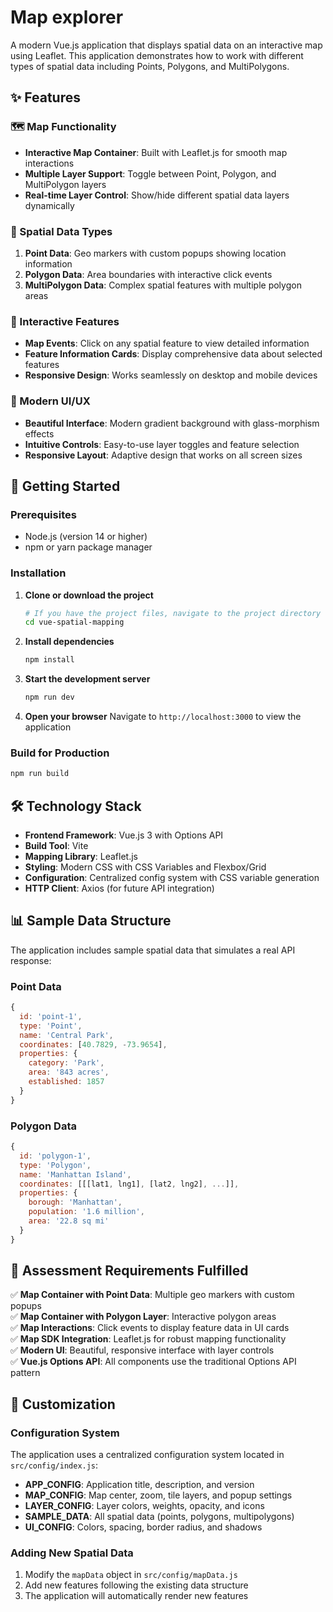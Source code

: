 # Map explorer

A modern Vue.js application that displays spatial data on an interactive map using Leaflet. This application demonstrates how to work with different types of spatial data including Points, Polygons, and MultiPolygons.

## ✨ Features

### 🗺️ Map Functionality

- **Interactive Map Container**: Built with Leaflet.js for smooth map interactions
- **Multiple Layer Support**: Toggle between Point, Polygon, and MultiPolygon layers
- **Real-time Layer Control**: Show/hide different spatial data layers dynamically

### 📍 Spatial Data Types

1. **Point Data**: Geo markers with custom popups showing location information
2. **Polygon Data**: Area boundaries with interactive click events
3. **MultiPolygon Data**: Complex spatial features with multiple polygon areas

### 🎯 Interactive Features

- **Map Events**: Click on any spatial feature to view detailed information
- **Feature Information Cards**: Display comprehensive data about selected features
- **Responsive Design**: Works seamlessly on desktop and mobile devices

### 🎨 Modern UI/UX

- **Beautiful Interface**: Modern gradient background with glass-morphism effects
- **Intuitive Controls**: Easy-to-use layer toggles and feature selection
- **Responsive Layout**: Adaptive design that works on all screen sizes

## 🚀 Getting Started

### Prerequisites

- Node.js (version 14 or higher)
- npm or yarn package manager

### Installation

1. **Clone or download the project**

   ```bash
   # If you have the project files, navigate to the project directory
   cd vue-spatial-mapping
   ```

2. **Install dependencies**

   ```bash
   npm install
   ```

3. **Start the development server**

   ```bash
   npm run dev
   ```

4. **Open your browser**
   Navigate to `http://localhost:3000` to view the application

### Build for Production

```bash
npm run build
```

## 🛠️ Technology Stack

- **Frontend Framework**: Vue.js 3 with Options API
- **Build Tool**: Vite
- **Mapping Library**: Leaflet.js
- **Styling**: Modern CSS with CSS Variables and Flexbox/Grid
- **Configuration**: Centralized config system with CSS variable generation
- **HTTP Client**: Axios (for future API integration)

## 📊 Sample Data Structure

The application includes sample spatial data that simulates a real API response:

### Point Data

```javascript
{
  id: 'point-1',
  type: 'Point',
  name: 'Central Park',
  coordinates: [40.7829, -73.9654],
  properties: {
    category: 'Park',
    area: '843 acres',
    established: 1857
  }
}
```

### Polygon Data

```javascript
{
  id: 'polygon-1',
  type: 'Polygon',
  name: 'Manhattan Island',
  coordinates: [[[lat1, lng1], [lat2, lng2], ...]],
  properties: {
    borough: 'Manhattan',
    population: '1.6 million',
    area: '22.8 sq mi'
  }
}
```

## 🎯 Assessment Requirements Fulfilled

✅ **Map Container with Point Data**: Multiple geo markers with custom popups  
✅ **Map Container with Polygon Layer**: Interactive polygon areas  
✅ **Map Interactions**: Click events to display feature data in UI cards  
✅ **Map SDK Integration**: Leaflet.js for robust mapping functionality  
✅ **Modern UI**: Beautiful, responsive interface with layer controls  
✅ **Vue.js Options API**: All components use the traditional Options API pattern

## 🔧 Customization

### Configuration System
The application uses a centralized configuration system located in `src/config/index.js`:

- **APP_CONFIG**: Application title, description, and version
- **MAP_CONFIG**: Map center, zoom, tile layers, and popup settings
- **LAYER_CONFIG**: Layer colors, weights, opacity, and icons
- **SAMPLE_DATA**: All spatial data (points, polygons, multipolygons)
- **UI_CONFIG**: Colors, spacing, border radius, and shadows

### Adding New Spatial Data
1. Modify the `mapData` object in `src/config/mapData.js`
2. Add new features following the existing data structure
3. The application will automatically render new features
